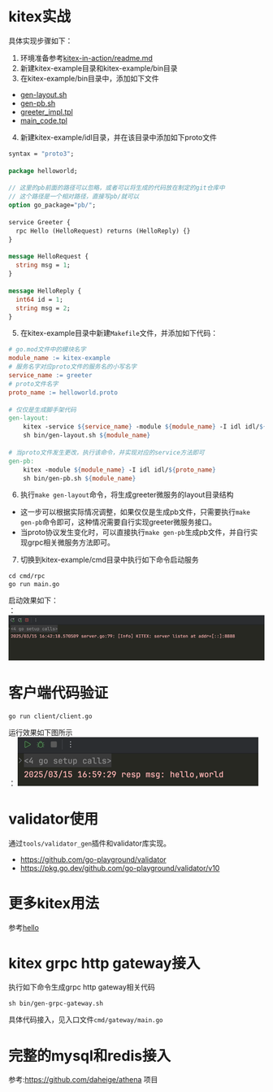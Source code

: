 # kitex实战
具体实现步骤如下：
1. 环境准备参考[kitex-in-action/readme.md](../readme.md)
2. 新建kitex-example目录和kitex-example/bin目录
3. 在kitex-example/bin目录中，添加如下文件
- [gen-layout.sh](bin/gen-layout.sh)
- [gen-pb.sh](bin/gen-pb.sh)
- [greeter_impl.tpl](bin/greeter_impl.tpl)
- [main_code.tpl](bin/main_code.tpl)
4. 新建kitex-example/idl目录，并在该目录中添加如下proto文件
```protobuf
syntax = "proto3";

package helloworld;

// 这里的pb前面的路径可以忽略，或者可以将生成的代码放在制定的git仓库中
// 这个路径是一个相对路径，直接写pb/就可以
option go_package="pb/";

service Greeter {
  rpc Hello (HelloRequest) returns (HelloReply) {}
}

message HelloRequest {
  string msg = 1;
}

message HelloReply {
  int64 id = 1;
  string msg = 2;
}
```
5. 在kitex-example目录中新建`Makefile`文件，并添加如下代码：
```makefile
# go.mod文件中的模块名字
module_name := kitex-example
# 服务名字对应proto文件的服务名的小写名字
service_name := greeter
# proto文件名字
proto_name := helloworld.proto

# 仅仅是生成脚手架代码
gen-layout:
	kitex -service ${service_name} -module ${module_name} -I idl idl/${proto_name}
	sh bin/gen-layout.sh ${module_name}

# 当proto文件发生更改，执行该命令，并实现对应的service方法即可
gen-pb:
	kitex -module ${module_name} -I idl idl/${proto_name}
	sh bin/gen-pb.sh ${module_name}
```
6. 执行`make gen-layout`命令，将生成greeter微服务的layout目录结构
- 这一步可以根据实际情况调整，如果仅仅是生成pb文件，只需要执行`make gen-pb`命令即可，这种情况需要自行实现greeter微服务接口。
- 当proto协议发生变化时，可以直接执行`make gen-pb`生成pb文件，并自行实现grpc相关微服务方法即可。
7. 切换到kitex-example/cmd目录中执行如下命令启动服务
```shell
cd cmd/rpc
go run main.go
```
启动效果如下：<br/>：
![kitex-example](kitex-example.png)
# 客户端代码验证
```shell
go run client/client.go
```
运行效果如下图所示<br/>：
![client-run](client-run.png)

# validator使用
通过`tools/validator_gen`插件和validator库实现。
- https://github.com/go-playground/validator
- https://pkg.go.dev/github.com/go-playground/validator/v10

# 更多kitex用法
参考[hello](../hello)

# kitex grpc http gateway接入
执行如下命令生成grpc http gateway相关代码
```shell
sh bin/gen-grpc-gateway.sh
```
具体代码接入，见入口文件`cmd/gateway/main.go`

# 完整的mysql和redis接入
参考:https://github.com/daheige/athena 项目

